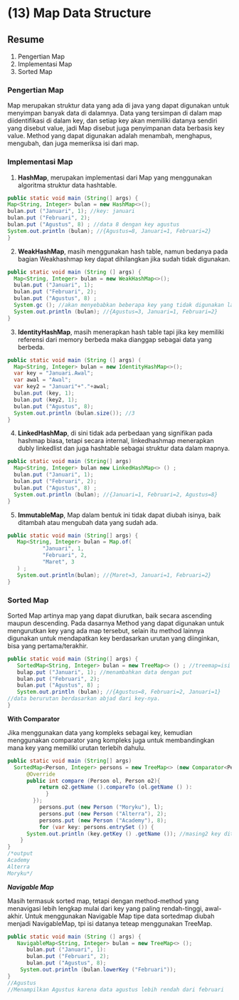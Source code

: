 # (13) Map Data Structure
## Resume
1. Pengertian Map
2. Implementasi Map
3. Sorted Map

### Pengertian Map
Map merupakan struktur data yang ada di java yang dapat digunakan untuk menyimpan banyak data di dalamnya. Data yang tersimpan di dalam map diidentifikasi di dalam key, dan setiap key akan memiliki datanya sendiri yang disebut value, jadi Map disebut juga penyimpanan data berbasis key value. Method yang dapat digunakan adalah menambah, menghapus, mengubah, dan juga memeriksa isi dari map.

### Implementasi Map
1. **HashMap**, merupakan implementasi dari Map yang menggunakan algoritma struktur data hashtable.
  ```java
public static void main (String(] args) {
  Map<String, Integer> bulan = new HashMap<>();
  bulan.put ("Januari", 1); //key: januari
  bulan.put ("Februari", 2);
  bulan.put ("Agustus", 8) ; //data 8 dengan key agustus
  System.out.println (bulan); //{Agustus=8, Januari=1, Februari=2}
}
```
2. **WeakHashMap**, masih menggunakan hash table, namun bedanya pada bagian Weakhashmap key dapat dihilangkan jika sudah tidak digunakan.
 ```java
 public static void main (String (] args) {
   Map<String, Integer> bulan = new WeakHashMap<>();
   bulan.put ("Januari", 1);
   bulan.put ("Februari", 2);
   bulan.put ("Agustus", 8) ;
   System.gc (); //akan menyebabkan beberapa key yang tidak digunakan lagi datanya maka akan hilang dari map
   System.out.println (bulan); //{Agustus=3, Januari=1, Februari=2}
}
 ```
3. **IdentityHashMap**, masih menerapkan hash table tapi jika key memiliki referensi dari memory berbeda maka dianggap sebagai data yang berbeda.
```java
public static void main (String (] args) (
  Map<String, Integer> bulan = new IdentityHashMap<>();
  var key = "Januari.Awal";
  var awal = "Awal";
  var key2 = "Januari"+"."+awal;
  bulan.put (key, 1);
  bulan.put (key2, 1);
  bulan.put ("Agustus", 8);               
  System.out.println (bulan.size()); //3
}
```
4. **LinkedHashMap**, di sini tidak ada perbedaan yang signifikan pada hashmap biasa, tetapi secara internal, linkedhashmap menerapkan dubly linkedlist dan juga hashtable sebagai struktur data dalam mapnya.
```java
public static void main (String(] args)
  Map<String, Integer> bulan new LinkedHashMap<> () ;
  bulan.put ("Januari", 1);
  bulan.put ("Februari", 2);
  bulan.put ("Agustus", 8) ;
  System.out.println (bulan); //{Januari=1, Februari=2, Agustus=8}
}
```
5. **ImmutableMap**, Map dalam bentuk ini tidak dapat diubah isinya, baik ditambah atau mengubah data yang sudah ada.
```java
public static void main (String[] args) {
   Map<String, Integer> bulan = Map.of(
           "Januari", 1,
           "Februari", 2,
           "Maret", 3
   ) ;
   System.out.println(bulan); //{Maret=3, Januari=1, Februari=2}
}
```

### Sorted Map
Sorted Map artinya map yang dapat diurutkan, baik secara ascending maupun descending. Pada dasarnya Method yang dapat digunakan untuk mengurutkan key yang ada map tersebut, selain itu method lainnya digunakan untuk mendapatkan key berdasarkan urutan yang diinginkan, bisa yang pertama/terakhir.
```java
public static void main (String(] args) {
   SortedMap<String, Integer> bulan = new TreeMap<> () ; //treemap=isi variabel
   bulap.put ("Januari", 1); //menambahkan data dengan put
   bulan.put ("Februari", 2);
   bulan.put ("Agustus", 8) ;
   System.out.println (bulan); //{Agustus=8, Februari=2, Januari=1} 
//data berurutan berdasarkan abjad dari key-nya.
}
```
**With Comparator**

Jika menggunakan data yang kompleks sebagai key, kemudian menggunakan comparator yang kompleks juga untuk membandingkan mana key yang memiliki urutan terlebih dahulu.
```java
public static void main (String[] args)
  SortedMap<Person, Integer> persons = new TreeMap<> (new Comparator<Person> () {
      @Override
      public int compare (Person ol, Person o2){
          return o2.getName ().compareTo (ol.getName () ):
			}
		});
		  persons.put (new Person ("Moryku"), l);
		  persons.put (new Person ("Alterra"), 2);
		  persons.put (new Person ("Academy"), 8);
		  for (var key: persons.entrySet ()) {
      System.out.println (key.getKey () .getName ()); //masing2 key ditampilkan berdasarkan abjad
	}
}
/*output
Academy
Alterra
Moryku*/ 
```
***Navigable Map***

Masih termasuk sorted map, tetapi dengan method-method yang menavigasi lebih lengkap mulai dari key yang paling rendah-tinggi, awal-akhir. Untuk menggunakan Navigable Map tipe data sortedmap diubah menjadi NavigableMap, tpi isi datanya teteap menggunakan TreeMap.
```java
public static void main (String (] args) {
   NavigableMap<String, Integer> bulan = new TreeMap<> ();
	  bulan.put ("Januari", 1):
	  bulan.put ("Februari", 2);
	  bulan.put ("Agustus", 8);
	System.out.println (bulan.lowerKey ("Februari"));
}
//Agustus
//Menampilkan Agustus karena data agustus lebih rendah dari februari
```
